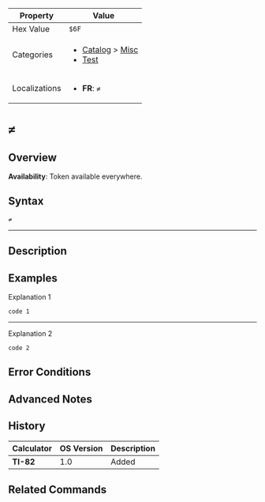 | Property      | Value |
|---------------|-------|
| Hex Value     | `$6F`|
| Categories    | <ul><li>[Catalog](<../categories/Catalog.md>) > [Misc](<../categories/Catalog.md#Misc>)</li><li>[Test](<../categories/Test.md>)</li></ul> |
| Localizations | <ul><li><b>FR</b>: `≠`</li></ul> |

# `≠`

## Overview



<b>Availability</b>: Token available everywhere.

## Syntax
`≠`

<hr>

## Description


## Examples

Explanation 1
```ti-basic
code 1
```
---
Explanation 2
```ti-basic
code 2
```

## Error Conditions


## Advanced Notes


## History
| Calculator | OS Version | Description |
|------------|------------|-------------|
| <b>TI-82</b> | 1.0 | Added |

## Related Commands

